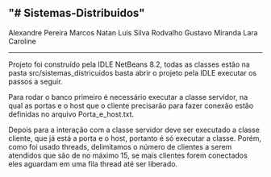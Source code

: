 "# Sistemas-Distribuidos" 
----------------------------
Alexandre Pereira Marcos
Natan Luis Silva Rodvalho
Gustavo Miranda
Lara Caroline

---------------------------------------------------------------------------------------------------------
Projeto foi construído pela IDLE NetBeans 8.2,  todas as classes estão na pasta src/sistemas_districuidos
basta abrir o projeto pela IDLE executar os passos a seguir.

Para rodar o banco primeiro é necessário executar a classe servidor, na qual as portas e o 
host que o cliente precisarão para fazer conexão estão definidas no arquivo Porta_e_host.txt.

Depois para a interação com a classe servidor deve ser executado a classe cliente, que já está
a porta e o host, portanto é só executar a classe. Porém, como foi usado threads, delimitamos o
número de clientes a serem atendidos que são de no máximo 15, se mais clientes forem conectados
eles aguardam em uma fila thread até ser liberado.